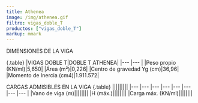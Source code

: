```yaml
---
title: Athenea
image: /img/athenea.gif
filtro: vigas_doble_T
productos: ["vigas_doble_T"]
markup: mmark
---
```


DIMENSIONES DE LA VIGA

{.table}
|VIGAS DOBLE T|DOBLE T ATHENEA|
|--- |--- |
|Peso propio (KN/ml)|5,650|
|Área (m²)|0,226|
|Centro de gravedad Yg (cm)|36,96|
|Momento de Inercia (cm4)|1.911.572|


CARGAS ADMISIBLES EN LA VIGA
{.table}
|||||||||
|--- |--- |--- |--- |--- |--- |--- |--- |
|Vano de viga (m)||||||||
|H (máx.)||||||||
|Carga máx. (KN/ml)||||||||
